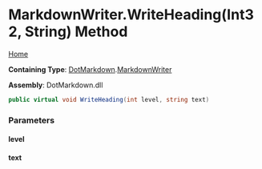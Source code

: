 <a name="_top"></a>

# MarkdownWriter\.WriteHeading\(Int32, String\) Method

[Home](../../../README.md#_top)

**Containing Type**: [DotMarkdown](../../README.md#_top)\.[MarkdownWriter](../README.md#_top)

**Assembly**: DotMarkdown\.dll

```csharp
public virtual void WriteHeading(int level, string text)
```

### Parameters

#### level

#### text

